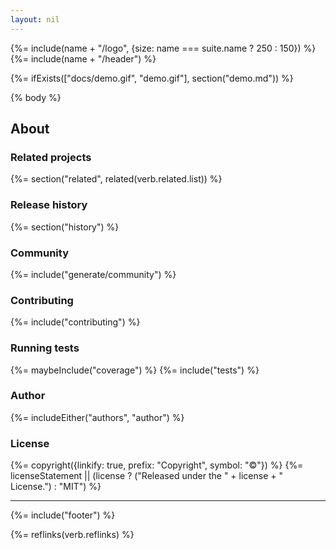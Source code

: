 ```yaml
---
layout: nil
---
```


{%= include(name + "/logo", {size: name === suite.name ? 250 : 150}) %}
{%= include(name + "/header") %}

{%= ifExists(["docs/demo.gif", "demo.gif"], section("demo.md")) %}

{% body %}

## About
### Related projects
{%= section("related", related(verb.related.list)) %}

### Release history
{%= section("history") %}

### Community
{%= include("generate/community") %}

### Contributing
{%= include("contributing") %}

### Running tests
{%= maybeInclude("coverage") %}
{%= include("tests") %}

### Author
{%= includeEither("authors", "author") %}

### License
{%= copyright({linkify: true, prefix: "Copyright", symbol: "©"}) %}
{%= licenseStatement || (license ? ("Released under the " + license + " License.") : "MIT") %}

***

{%= include("footer") %}

{%= reflinks(verb.reflinks) %}
